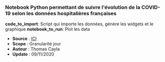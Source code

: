### Notebook Python permettant de suivre l'évolution de la COVID-19 selon les données hospitalières françaises

**code_to_import**: Script qui importe les données, génère les widgets et le graphique
**notebook_to_run**: Plot les data

* **Source** : [ICI](https://www.data.gouv.fr/fr/datasets/donnees-hospitalieres-relatives-a-lepidemie-de-covid-19/)
* **Scope** : Granularité jour
* **Auteur** : Thomas Cayla
* **Update** : 09/11/2020
